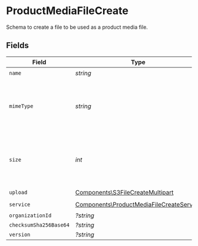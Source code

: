 # ProductMediaFileCreate

Schema to create a file to be used as a product media file.


## Fields

| Field                                                                                                | Type                                                                                                 | Required                                                                                             | Description                                                                                          |
| ---------------------------------------------------------------------------------------------------- | ---------------------------------------------------------------------------------------------------- | ---------------------------------------------------------------------------------------------------- | ---------------------------------------------------------------------------------------------------- |
| `name`                                                                                               | *string*                                                                                             | :heavy_check_mark:                                                                                   | N/A                                                                                                  |
| `mimeType`                                                                                           | *string*                                                                                             | :heavy_check_mark:                                                                                   | MIME type of the file. Only images are supported for this type of file.                              |
| `size`                                                                                               | *int*                                                                                                | :heavy_check_mark:                                                                                   | Size of the file. A maximum of 10 MB is allowed for this type of file.                               |
| `upload`                                                                                             | [Components\S3FileCreateMultipart](../../Models/Components/S3FileCreateMultipart.md)                 | :heavy_check_mark:                                                                                   | N/A                                                                                                  |
| `service`                                                                                            | [Components\ProductMediaFileCreateService](../../Models/Components/ProductMediaFileCreateService.md) | :heavy_check_mark:                                                                                   | N/A                                                                                                  |
| `organizationId`                                                                                     | *?string*                                                                                            | :heavy_minus_sign:                                                                                   | N/A                                                                                                  |
| `checksumSha256Base64`                                                                               | *?string*                                                                                            | :heavy_minus_sign:                                                                                   | N/A                                                                                                  |
| `version`                                                                                            | *?string*                                                                                            | :heavy_minus_sign:                                                                                   | N/A                                                                                                  |